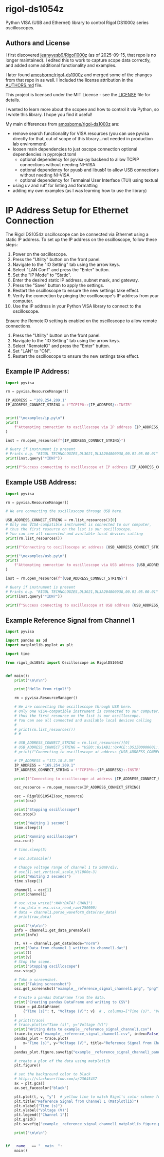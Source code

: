 # rigol-ds1054z

Python VISA (USB and Ethernet) library to control Rigol DS1000z series oscilloscopes.

## Authors and License

I first discovered [jeanyvesb9/Rigol1000z](https://github.com/jeanyvesb9/Rigol1000z/tree/9834594d181b6a403af726d37e16468800e4442e) (as of 2025-09-15, that repo is no longer maintained). I edited this to work to capture scope data correctly, and added some additional functionality and examples.

I later found [amosborne/rigol-ds1000z](https://github.com/amosborne/rigol-ds1000z/blob/59a952ea1734c51d13fe04a57baaa18e94b51cad/LICENSE) and merged some of the changes from that repo in as well. I included the license attribution in the [AUTHORS.md](AUTHORS.md) file.

This project is licensed under the MIT License - see the [LICENSE](LICENSE) file for details.

I wanted to learn more about the scopee and how to control it via Python, so I wrote this library. I hope you find it useful!

My main differences from [amosborne/rigol-ds1000z](https://github.com/amosborne/rigol-ds1000z/blob/59a952ea1734c51d13fe04a57baaa18e94b51cad/LICENSE) are:

- remove search functionality for VISA resources (you can use pyvisa directly for that, out of scope of this library...not needed in production lab environment)
- loosen main dependencies to just oscope connection optional dependencies in pyproject.toml
  - optional dependency for pyvisa-py backend to allow TCPIP connections without needing NI-VISA
  - optional dependency for pyusb and libusb1 to allow USB connections without needing NI-VISA
  - optional dependency for Termainal User Interface (TUI) using textual
- using uv and ruff for linting and formatting
- adding my own examples (as I was learning how to use the library)

# IP Address Setup for Ethernet Connection

The Rigol DS1054z oscilloscope can be connected via Ethernet using a static IP address. To set up the IP address on the oscilloscope, follow these steps:

1. Power on the oscilloscope.
2. Press the "Utility" button on the front panel.
3. Navigate to the "IO Setting" tab using the arrow keys.
4. Select "LAN Conf" and press the "Enter" button.
5. Set the "IP Mode" to "Static".
6. Enter the desired static IP address, subnet mask, and gateway.
7. Press the "Save" button to apply the settings.
8. Restart the oscilloscope to ensure the new settings take effect.
9. Verify the connection by pinging the oscilloscope's IP address from your computer.
10. Use the IP address in your Python VISA library to connect to the oscilloscope.

Ensure the RemoteIO setting is enabled on the oscilloscope to allow remote connections.

1. Press the "Utility" button on the front panel.
2. Navigate to the "IO Setting" tab using the arrow keys.
3. Select "RemoteIO" and press the "Enter" button.
4. Set "LAN" to "ON".
5. Restart the oscilloscope to ensure the new settings take effect.

## Example IP Address:

```python
import pyvisa

rm = pyvisa.ResourceManager()

IP_ADDRESS = "169.254.209.1"
IP_ADDRESS_CONNECT_STRING = f"TCPIP0::{IP_ADDRESS}::INSTR"


print("\nexamples/ip.py\n")
print(
    f"Attempting connection to oscilloscope via IP address {IP_ADDRESS_CONNECT_STRING}"
)

inst = rm.open_resource(f"{IP_ADDRESS_CONNECT_STRING}")

# Query if instrument is present
# Prints e.g. "RIGOL TECHNOLOGIES,DL3021,DL3A204800938,00.01.05.00.01"
print(inst.query("*IDN?"))

print(f"Success connecting to oscilloscope at IP address {IP_ADDRESS_CONNECT_STRING}")

```

## Example USB Address:

```python
import pyvisa

rm = pyvisa.ResourceManager()

# We are connecting the oscilloscope through USB here.

USB_ADDRESS_CONNECT_STRING = rm.list_resources()[0]
# Only one VISA-compatible instrument is connected to our computer,
# thus the first resource on the list is our oscilloscope.
# You can see all connected and available local devices calling
print(rm.list_resources())

print(f"Connecting to oscilloscope at address {USB_ADDRESS_CONNECT_STRING}")

print("\nexamples/usb.py\n")
print(
    f"Attempting connection to oscilloscope via USB address {USB_ADDRESS_CONNECT_STRING}"
)

inst = rm.open_resource(f"{USB_ADDRESS_CONNECT_STRING}")

# Query if instrument is present
# Prints e.g. "RIGOL TECHNOLOGIES,DL3021,DL3A204800938,00.01.05.00.01"
print(inst.query("*IDN?"))

print(f"Success connecting to oscilloscope at USB address {USB_ADDRESS_CONNECT_STRING}")

```

## Example Reference Signal from Channel 1

```python
import pyvisa

import pandas as pd
import matplotlib.pyplot as plt

import time

from rigol_ds1054z import Oscilloscope as RigolDS1054Z


def main():
    print("\n\n\n")

    print("Hello from rigol!")

    rm = pyvisa.ResourceManager()

    # We are connecting the oscilloscope through USB here.
    # Only one VISA-compatible instrument is connected to our computer,
    # thus the first resource on the list is our oscilloscope.
    # You can see all connected and available local devices calling
    #
    # print(rm.list_resources())
    # #

    # USB_ADDRESS_CONNECT_STRING = rm.list_resources()[0]
    # USB_ADDRESS_CONNECT_STRING = "USB0::0x1AB1::0x4CE::DS1Z00000001::INSTR"
    # print(f"Connecting to oscilloscope at address {USB_ADDRESS_CONNECT_STRING}")

    # IP_ADDRESS = "172.18.8.39"
    IP_ADDRESS = "169.254.209.1"
    IP_ADDRESS_CONNECT_STRING = f"TCPIP0::{IP_ADDRESS}::INSTR"

    print(f"Connecting to oscilloscope at address {IP_ADDRESS_CONNECT_STRING}")

    osc_resource = rm.open_resource(IP_ADDRESS_CONNECT_STRING)

    osc = RigolDS1054Z(osc_resource)
    print(osc)

    print("Stopping oscilloscope")
    osc.stop()

    print("Waiting 1 second")
    time.sleep(1)

    print("Running oscilloscope")
    osc.run()

    # time.sleep(5)

    # osc.autoscale()

    # Change voltage range of channel 1 to 50mV/div.
    # osc[1].set_vertical_scale_V(1000e-3)
    print("Waiting 2 seconds")
    time.sleep(2)

    channel1 = osc[1]
    print(channel1)

    # osc.visa_write(":WAV:DATA? CHAN1")
    # raw_data = osc.visa_read_raw(250000)
    # data = channel1.parse_waveform_data(raw_data)
    # print(raw_data)

    print("\n\n\n")
    info = channel1.get_data_premable()
    print(info)

    (t, v) = channel1.get_data(mode="norm")
    print("Data from channel 1 written to channel1.dat")
    print(t)
    print(v)
    # Stop the scope.
    print("Stopping oscilloscope")
    osc.stop()

    # Take a screenshot.
    print("Taking screenshot")
    osc.get_screenshot("example__reference_signal_channel1.png", "png")

    # Create a pandas DataFrame from the data.
    print("Creating pandas DataFrame and writing to CSV")
    trace = pd.DataFrame(
        {"Time (s)": t, "Voltage (V)": v}  # , columns=["Time (s)", "Voltage (V)"]
    )
    # print(trace)
    # trace.plot(x="Time (s)", y="Voltage (V)")
    print("Writing data to example__reference_signal_channel1.csv")
    trace.to_csv("example__reference_signal_channel1.csv", index=False)
    pandas_plot = trace.plot(
        x="Time (s)", y="Voltage (V)", title="Reference Signal from Channel 1 (Pandas)"
    )
    pandas_plot.figure.savefig("example__reference_signal_channel1_pandas_figure.png")

    # create a plot of the data using matplotlib
    plt.figure()

    # set the background color to black
    # https://stackoverflow.com/a/23645437
    ax = plt.gca()
    ax.set_facecolor("black")

    plt.plot(t, v, "y")  # yellow line to match Rigol's color scheme for channel 1
    plt.title("Reference Signal from Channel 1 (Matplotlib)")
    plt.xlabel("Time (s)")
    plt.ylabel("Voltage (V)")
    plt.legend(["Channel 1"])
    plt.grid()
    plt.savefig("example__reference_signal_channel1_matplotlib_figure.png")

    print("\n\n\n")


if __name__ == "__main__":
    main()

```
